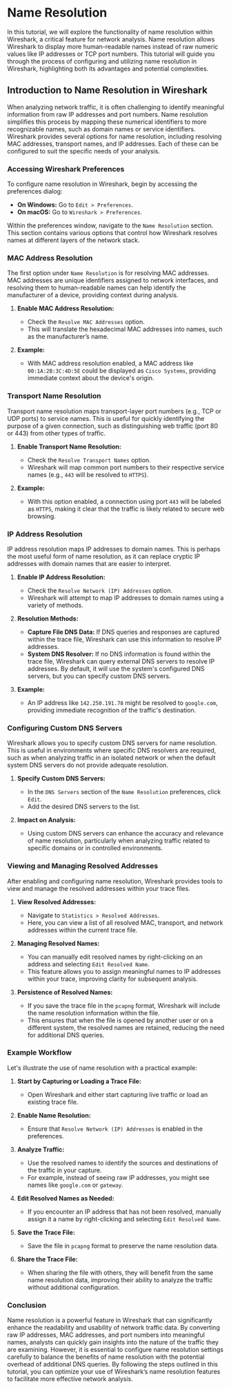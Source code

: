 # Name Resolution

In this tutorial, we will explore the functionality of name resolution within Wireshark, a critical feature for network analysis. Name resolution allows Wireshark to display more human-readable names instead of raw numeric values like IP addresses or TCP port numbers. This tutorial will guide you through the process of configuring and utilizing name resolution in Wireshark, highlighting both its advantages and potential complexities. 

## Introduction to Name Resolution in Wireshark

When analyzing network traffic, it is often challenging to identify meaningful information from raw IP addresses and port numbers. Name resolution simplifies this process by mapping these numerical identifiers to more recognizable names, such as domain names or service identifiers. Wireshark provides several options for name resolution, including resolving MAC addresses, transport names, and IP addresses. Each of these can be configured to suit the specific needs of your analysis.

### Accessing Wireshark Preferences

To configure name resolution in Wireshark, begin by accessing the preferences dialog:

- **On Windows:** Go to `Edit > Preferences`.
- **On macOS:** Go to `Wireshark > Preferences`.

Within the preferences window, navigate to the `Name Resolution` section. This section contains various options that control how Wireshark resolves names at different layers of the network stack.

### MAC Address Resolution

The first option under `Name Resolution` is for resolving MAC addresses. MAC addresses are unique identifiers assigned to network interfaces, and resolving them to human-readable names can help identify the manufacturer of a device, providing context during analysis.

1. **Enable MAC Address Resolution:**
   - Check the `Resolve MAC Addresses` option.
   - This will translate the hexadecimal MAC addresses into names, such as the manufacturer’s name.

2. **Example:**
   - With MAC address resolution enabled, a MAC address like `00:1A:2B:3C:4D:5E` could be displayed as `Cisco Systems`, providing immediate context about the device's origin.

### Transport Name Resolution

Transport name resolution maps transport-layer port numbers (e.g., TCP or UDP ports) to service names. This is useful for quickly identifying the purpose of a given connection, such as distinguishing web traffic (port 80 or 443) from other types of traffic.

1. **Enable Transport Name Resolution:**
   - Check the `Resolve Transport Names` option.
   - Wireshark will map common port numbers to their respective service names (e.g., `443` will be resolved to `HTTPS`).

2. **Example:**
   - With this option enabled, a connection using port `443` will be labeled as `HTTPS`, making it clear that the traffic is likely related to secure web browsing.

### IP Address Resolution

IP address resolution maps IP addresses to domain names. This is perhaps the most useful form of name resolution, as it can replace cryptic IP addresses with domain names that are easier to interpret.

1. **Enable IP Address Resolution:**
   - Check the `Resolve Network (IP) Addresses` option.
   - Wireshark will attempt to map IP addresses to domain names using a variety of methods.

2. **Resolution Methods:**
   - **Capture File DNS Data:** If DNS queries and responses are captured within the trace file, Wireshark can use this information to resolve IP addresses.
   - **System DNS Resolver:** If no DNS information is found within the trace file, Wireshark can query external DNS servers to resolve IP addresses. By default, it will use the system's configured DNS servers, but you can specify custom DNS servers.

3. **Example:**
   - An IP address like `142.250.191.78` might be resolved to `google.com`, providing immediate recognition of the traffic's destination.

### Configuring Custom DNS Servers

Wireshark allows you to specify custom DNS servers for name resolution. This is useful in environments where specific DNS resolvers are required, such as when analyzing traffic in an isolated network or when the default system DNS servers do not provide adequate resolution.

1. **Specify Custom DNS Servers:**
   - In the `DNS Servers` section of the `Name Resolution` preferences, click `Edit`.
   - Add the desired DNS servers to the list.

2. **Impact on Analysis:**
   - Using custom DNS servers can enhance the accuracy and relevance of name resolution, particularly when analyzing traffic related to specific domains or in controlled environments.

### Viewing and Managing Resolved Addresses

After enabling and configuring name resolution, Wireshark provides tools to view and manage the resolved addresses within your trace files.

1. **View Resolved Addresses:**
   - Navigate to `Statistics > Resolved Addresses`.
   - Here, you can view a list of all resolved MAC, transport, and network addresses within the current trace file.

2. **Managing Resolved Names:**
   - You can manually edit resolved names by right-clicking on an address and selecting `Edit Resolved Name`.
   - This feature allows you to assign meaningful names to IP addresses within your trace, improving clarity for subsequent analysis.

3. **Persistence of Resolved Names:**
   - If you save the trace file in the `pcapng` format, Wireshark will include the name resolution information within the file.
   - This ensures that when the file is opened by another user or on a different system, the resolved names are retained, reducing the need for additional DNS queries.

### Example Workflow

Let's illustrate the use of name resolution with a practical example:

1. **Start by Capturing or Loading a Trace File:**
   - Open Wireshark and either start capturing live traffic or load an existing trace file.

2. **Enable Name Resolution:**
   - Ensure that `Resolve Network (IP) Addresses` is enabled in the preferences.

3. **Analyze Traffic:**
   - Use the resolved names to identify the sources and destinations of the traffic in your capture.
   - For example, instead of seeing raw IP addresses, you might see names like `google.com` or `gateway`.

4. **Edit Resolved Names as Needed:**
   - If you encounter an IP address that has not been resolved, manually assign it a name by right-clicking and selecting `Edit Resolved Name`.

5. **Save the Trace File:**
   - Save the file in `pcapng` format to preserve the name resolution data.

6. **Share the Trace File:**
   - When sharing the file with others, they will benefit from the same name resolution data, improving their ability to analyze the traffic without additional configuration.

### Conclusion

Name resolution is a powerful feature in Wireshark that can significantly enhance the readability and usability of network traffic data. By converting raw IP addresses, MAC addresses, and port numbers into meaningful names, analysts can quickly gain insights into the nature of the traffic they are examining. However, it is essential to configure name resolution settings carefully to balance the benefits of name resolution with the potential overhead of additional DNS queries. By following the steps outlined in this tutorial, you can optimize your use of Wireshark’s name resolution features to facilitate more effective network analysis.